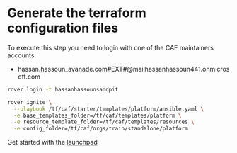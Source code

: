 
# Generate the terraform configuration files

To execute this step you need to login with one of the CAF maintainers accounts:
  - hassan.hassoun_avanade.com#EXT#@mailhassanhassoun441.onmicrosoft.com

```bash
rover login -t hassanhassounsandpit

rover ignite \
  --playbook /tf/caf/starter/templates/platform/ansible.yaml \
  -e base_templates_folder=/tf/caf/templates/platform \
  -e resource_template_folder=/tf/caf/templates/resources \
  -e config_folder=/tf/caf/orgs/train/standalone/platform
  ```

Get started with the [launchpad](./platform/level0/launchpad)